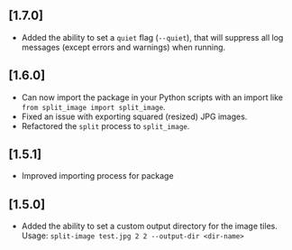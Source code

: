 ## [1.7.0]
* Added the ability to set a `quiet` flag (`--quiet`), that will suppress all log messages (except errors and warnings) when running.

## [1.6.0]
* Can now import the package in your Python scripts with an import like `from split_image import split_image`.
* Fixed an issue with exporting squared (resized) JPG images.
* Refactored the `split` process to `split_image`.

## [1.5.1]
* Improved importing process for package

## [1.5.0]
* Added the ability to set a custom output directory for the image tiles. Usage: `split-image test.jpg 2 2 --output-dir <dir-name>`
